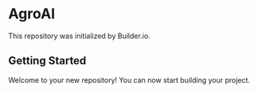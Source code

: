 # AgroAI

This repository was initialized by Builder.io.

## Getting Started

Welcome to your new repository! You can now start building your project.
